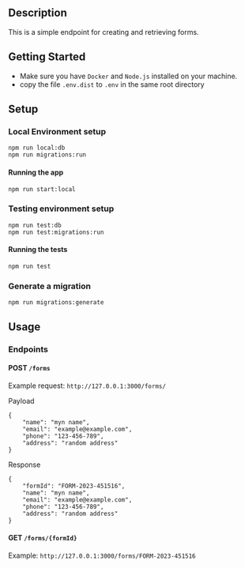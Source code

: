 ## Description

This is a simple endpoint for creating and retrieving forms.


## Getting Started

- Make sure you have `Docker` and `Node.js` installed on your machine.
- copy the file `.env.dist` to `.env` in the same root directory

## Setup

### Local Environment setup
``` 
npm run local:db
npm run migrations:run
```

#### Running the app
``` 
npm run start:local
```

### Testing environment setup
``` 
npm run test:db
npm run test:migrations:run
```

#### Running the tests
``` 
npm run test
```

### Generate a migration
```
npm run migrations:generate
```

## Usage

### Endpoints

#### POST `/forms`
Example request: `http://127.0.0.1:3000/forms/`

Payload 
```
{
    "name": "myn name",
    "email": "example@example.com",
    "phone": "123-456-789",
    "address": "random address"
}
```
Response
```
{
    "formId": "FORM-2023-451516",
    "name": "myn name",
    "email": "example@example.com",
    "phone": "123-456-789",
    "address": "random address"
}
```

#### GET `/forms/{formId}`
Example: `http://127.0.0.1:3000/forms/FORM-2023-451516`
